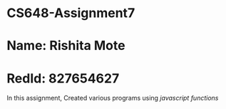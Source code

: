 # CS648-Assignment7
# Name: Rishita Mote
# RedId: 827654627
 In this assignment, Created various programs using _javascript functions_
